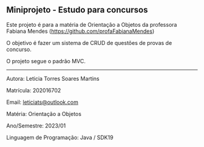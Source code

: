 Miniprojeto - Estudo para concursos
------------------------------------------

Este projeto é para a matéria de Orientação a Objetos
da professora Fabiana Mendes (https://github.com/profaFabianaMendes)

O objetivo é fazer um sistema de CRUD de questões de provas de concurso.

O projeto segue o padrão MVC.


------

Autora: Leticia Torres Soares Martins

Matrícula: 202016702

Email: leticiats@outlook.com


Matéria: Orientação a Objetos

Ano/Semestre: 2023/01

Linguagem de Programação: Java / SDK19
